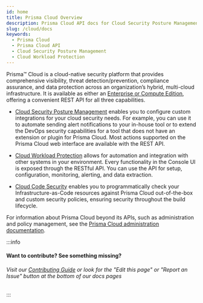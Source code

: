 ```yaml
---
id: home
title: Prisma Cloud Overview
description: Prisma Cloud API docs for Cloud Security Posture Management (CSPM), Cloud Workload Protection (CWPP), and Cloud Code Security (CCS)
slug: /cloud/docs
keywords:
  - Prisma Cloud
  - Prisma Cloud API
  - Cloud Security Posture Management
  - Cloud Workload Protection
---
```


Prisma™ Cloud is a cloud-native security platform that provides comprehensive visibility, threat detection/prevention, compliance assurance, and data protection across an organization’s hybrid, multi-cloud infrastructure. It is available as either an [Enterprise or Compute Edition](https://docs.paloaltonetworks.com/prisma/prisma-cloud/prisma-cloud-admin-compute/welcome/pcee_vs_pcce.html), offering a convenient REST API for all three capabilities.

* [Cloud Security Posture Management](/api/cloud/cspm) enables you to configure custom integrations for your cloud security needs. For example, you can use it to automate sending alert notifications to your in-house tool or to extend the DevOps security capabilities for a tool that does not have an extension or plugin for Prisma Cloud. Most actions supported on the Prisma Cloud web interface are available with the REST API.

* [Cloud Workload Protection](/api/cloud/cwpp) allows for automation and integration with other systems in your environment. Every functionality in the Console UI is exposed through the RESTful API. You can use the API for setup, configuration, monitoring, alerting, and data extraction.

* [Cloud Code Security](/api/cloud/code/) enables you to programmatically check your Infrastructure-as-Code resources against Prisma Cloud out-of-the-box and custom security policies, ensuring security throughout the build lifecycle.


For information about Prisma Cloud beyond its APIs, such as administration and policy management,
see the [Prisma Cloud administration documentation](https://docs.paloaltonetworks.com/prisma/prisma-cloud.html).

:::info

#### Want to contribute? See something missing?

###### Visit our [Contributing Guide](/docs/contributing) or look for the "Edit this page" or "Report an Issue" button at the bottom of our docs pages

:::
